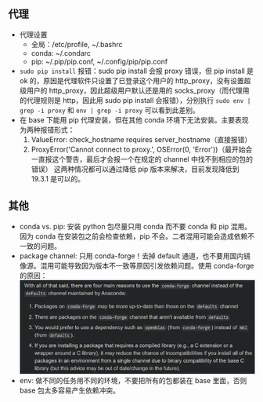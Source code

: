 ## 代理
- 代理设置
	- 全局：/etc/profile, ~/.bashrc
	- conda: ~/.condarc
	- pip: ~/.pip/pip.conf, ~/.config/pip/pip.conf
- `sudo pip install` 报错：sudo pip install 会报 proxy 错误，但 pip install 是 ok 的，原因是代理软件只设置了已登录这个用户的 http_proxy，没有设置超级用户的 http_proxy，因此超级用户默认还是用的 socks_proxy（而代理用的代理规则是 http，因此用 sudo pip install 会报错），分别执行 `sudo env | grep -i proxy` 和 `env | grep -i proxy` 可以看到此差别。
- 在 base 下能用 pip 代理安装，但在其他 conda 环境下无法安装。主要表现为两种报错形式：
	1. ValueError: check_hostname requires server_hostname（直接报错）
  2. ProxyError('Cannot connect to proxy.', OSError(0, 'Error'))（最开始会一直报这个警告，最后才会报一个在规定的 channel 中找不到相应的包的错误）
	这两种情况都可以通过降低 pip 版本来解决，目前发现降低到 19.3.1 是可以的。

## 其他
- conda vs. pip: 安装 python 包尽量只用 conda 而不要 conda 和 pip 混用。因为 conda 在安装包之前会检查依赖，pip 不会。二者混用可能会造成依赖不一致的问题。
- package channel: 只用 conda-forge！去掉 default 通道，也不要用国内镜像源。混用可能导致因为版本不一致等原因引发依赖问题。使用 conda-forge 的原因：<br>
  <img src=img/conda-pip_1.png><br>
- env: 做不同的任务用不同的环境，不要把所有的包都装在 base 里面，否则 base 包太多容易产生依赖冲突。